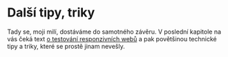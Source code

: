 # Další tipy, triky

Tady se, moji milí, dostáváme do samotného závěru. V poslední kapitole na vás čeká text [o testování responzivních webů](jak-testovat-responzivni-weby.md) a pak povětšinou technické tipy a triky, které se prostě jinam nevešly.
